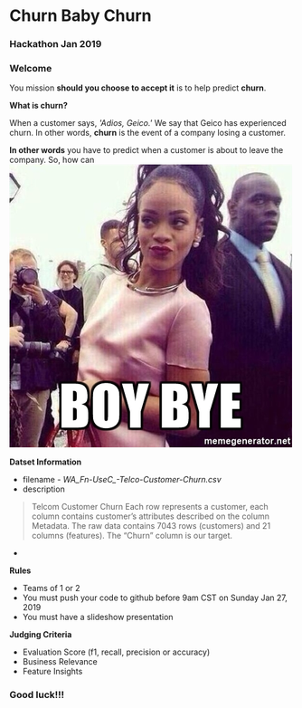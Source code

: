 # Churn Baby Churn
### Hackathon Jan 2019


### Welcome
You mission **should you choose to accept it** is to help predict **churn**.

**What is churn?**

When a customer says, *'Adios, Geico.'* We say that Geico has experienced churn.  In other words, **churn** is the event of a company losing a customer.

**In other words** you have to predict when a customer is about to leave the company.  So, how can 
![](boy-bye-meme.jpg)

**Datset Information**
* filename - *WA_Fn-UseC_-Telco-Customer-Churn.csv*
* description
>Telcom Customer Churn
Each row represents a customer, each column contains customer’s attributes described on the column Metadata.
>The raw data contains 7043 rows (customers) and 21 columns (features).
>The “Churn” column is our target.
* 

**Rules**
* Teams of 1 or 2
* You must push your code to github before 9am CST on Sunday Jan 27, 2019
* You must have a slideshow presentation

**Judging Criteria**
* Evaluation Score (f1, recall, precision or accuracy)
* Business Relevance
* Feature Insights

### Good luck!!!